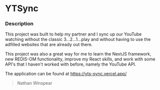 # YTSync

### Description

This project was built to help my partner and I sync up our YouTube watching without the classic 3...2...1...play and without having to use the adfilled websites that are already out there.

This project was also a great way for me to learn the NextJS framework, new REDIS-OM functionality, improve my React skills, and work with some API's that I haven't worked with before, namely the YouTube API.

The application can be found at https://yts-sync.vercel.app/

> Nathan Winspear
